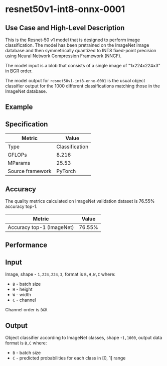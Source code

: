 # resnet50v1-int8-onnx-0001

## Use Case and High-Level Description

This is the Resnet-50 v1 model that is designed to perform image classification. 
The model has been pretrained on the ImageNet image database and then symmetrically quantized to 
INT8 fixed-point precision using Neural Network Compression Framework (NNCF).  

The model input is a blob that consists of a single image of "1x224x224x3" in BGR order.

The model output for `resnet50v1-int8-onnx-0001` is the usual object classifier output for the 1000 different classifications matching those in the ImageNet database.

## Example

## Specification

| Metric            | Value         |
|-------------------|---------------|
| Type              | Classification|
| GFLOPs            | 8.216 |
| MParams           | 25.53 |
| Source framework  | PyTorch    |

## Accuracy

The quality metrics calculated on ImageNet validation dataset is 76.55% accuracy top-1.

| Metric                    | Value         |
|---------------------------|---------------|
| Accuracy top-1 (ImageNet) |         76.55% |

## Performance

## Input

Image, shape - `1,224,224,3`, format is `B,H,W,C` where:

- `B` - batch size
- `H` - height
- `W` - width
- `C` - channel

Channel order is `BGR`

## Output

Object classifier according to ImageNet classes, shape -`1,1000`, output data format is `B,C` where:

- `B` - batch size
- `C` - predicted probabilities for each class in  [0, 1] range

